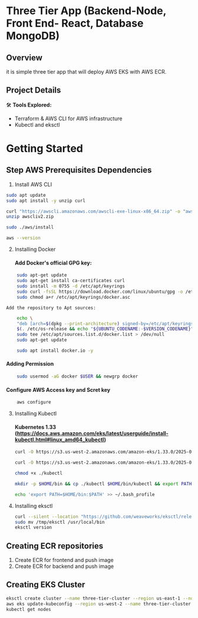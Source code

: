 # Three Tier App (Backend-Node, Front End- React, Database MongoDB)

## Overview
it is simple three tier app that will deploy AWS EKS with AWS ECR. 

## Project Details
🛠️ **Tools Explored:**
- Terraform & AWS CLI for AWS infrastructure
- Kubectl and eksctl

# Getting Started

## Step AWS Prerequisites Dependencies 
1. Install AWS CLI
```bash 
sudo apt update
sudo apt install -y unzip curl
```
```bash 
curl "https://awscli.amazonaws.com/awscli-exe-linux-x86_64.zip" -o "awscliv2.zip"
unzip awscliv2.zip
```
```bash 
sudo ./aws/install
```
```bash
aws --version
```
2. Installing Docker
   #### Add Docker's official GPG key:
```bash
    sudo apt-get update
    sudo apt-get install ca-certificates curl
    sudo install -m 0755 -d /etc/apt/keyrings
    sudo curl -fsSL https://download.docker.com/linux/ubuntu/gpg -o /etc/apt/keyrings/docker.asc
    sudo chmod a+r /etc/apt/keyrings/docker.asc
```

    Add the repository to Apt sources:
```bash
    echo \
    "deb [arch=$(dpkg --print-architecture) signed-by=/etc/apt/keyrings/docker.asc] https://download.docker.com/linux/ubuntu \
    $(. /etc/os-release && echo "${UBUNTU_CODENAME:-$VERSION_CODENAME}") stable" | \
    sudo tee /etc/apt/sources.list.d/docker.list > /dev/null
    sudo apt-get update
```
```bash
    sudo apt install docker.io -y
```
#### Adding Permission

```bash
    sudo usermod -aG docker $USER && newgrp docker
```
#### Configure AWS Access key and Scret key
```bash
    aws configure
```

3. Installing Kubectl
    #### Kubernetes 1.33 (https://docs.aws.amazon.com/eks/latest/userguide/install-kubectl.html#linux_amd64_kubectl)
    ```bash
    curl -O https://s3.us-west-2.amazonaws.com/amazon-eks/1.33.0/2025-05-01/bin/darwin/amd64/kubectl

    curl -O https://s3.us-west-2.amazonaws.com/amazon-eks/1.33.0/2025-05-01/bin/darwin/amd64/kubectl.sha256

    chmod +x ./kubectl

    mkdir -p $HOME/bin && cp ./kubectl $HOME/bin/kubectl && export PATH=$HOME/bin:$PATH

    echo 'export PATH=$HOME/bin:$PATH' >> ~/.bash_profile
    ```

4. Installing eksctl

    ```bash
    curl --silent --location "https://github.com/weaveworks/eksctl/releases/latest/download/eksctl_$(uname -s)_amd64.tar.gz" | tar xz -C /tmp
    sudo mv /tmp/eksctl /usr/local/bin
    eksctl version
    ```

## Creating ECR repositories

1. Create ECR for frontend and push image
2. Create ECR for backend and push image 

## Creating EKS Cluster

```bash
eksctl create cluster --name three-tier-cluster --region us-east-1 --node-type t2.micro --nodes-min 2 --nodes-max 2
aws eks update-kubeconfig --region us-west-2 --name three-tier-cluster
kubectl get nodes
```